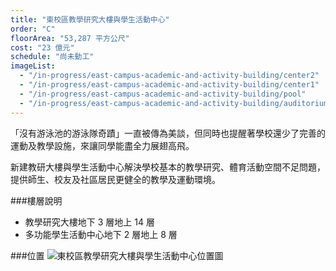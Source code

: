 ```yaml
---
title: "東校區教學研究大樓與學生活動中心"
order: "C"
floorArea: "53,287 平方公尺"
cost: "23 億元"
schedule: "尚未動工"
imageList:
  - "/in-progress/east-campus-academic-and-activity-building/center2"
  - "/in-progress/east-campus-academic-and-activity-building/center1"
  - "/in-progress/east-campus-academic-and-activity-building/pool"
  - "/in-progress/east-campus-academic-and-activity-building/auditorium"
---
```


<div class="description">
  <p>「沒有游泳池的游泳隊奇蹟」一直被傳為美談，但同時也提醒著學校還少了完善的運動及教學設施，來讓同學能盡全力展翅高飛。</p>
  <p>新建教研大樓與學生活動中心解決學校基本的教學研究、體育活動空間不足問題，提供師生、校友及社區居民更健全的教學及運動環境。</p>
</div>

###樓層說明
- 教學研究大樓地下 3 層地上 14 層
- 多功能學生活動中心地下 2 層地上 8 層

###位置
![東校區教學研究大樓與學生活動中心位置圖](/in-progress/east-campus-academic-and-activity-building/map.png)
